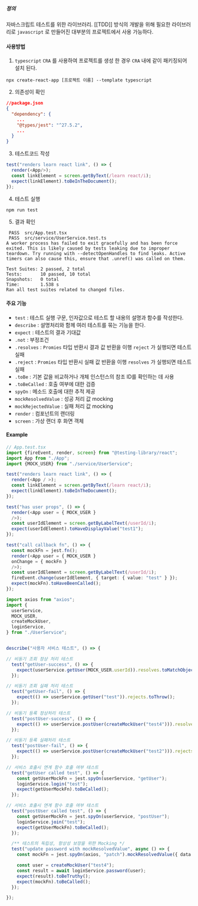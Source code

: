 ##### 정의

자바스크립트 테스트를 위한 라이브러리.
[[TDD]] 방식의 개발을 위해 필요한 라이브러리로 `javascript` 로 만들어진 대부분의 프로젝트에서 사용 가능하다.

#### 사용방법

1. `typescript` `CRA` 를 사용하여 프로젝트를 생성 한 경우 `CRA` 내에 같이 패키징되어 설치 된다.

```terminal
npx create-react-app [프로젝트 이름] --template typescript
```

2. 의존성이 확인

```json
//package.json
{
  "dependency": {
    ...
    "@types/jest": "^27.5.2",
    ...
  }
}
```

3. 테스트코드 작성

```javascript
test("renders learn react link", () => {
  render(<App/>);
  const linkElement = screen.getByText(/learn react/i);
  expect(linkElement).toBeInTheDocument();
});
```

4. 테스트 실행

```shell
npm run test
```

5. 결과 확인

```terminal
 PASS  src/App.test.tsx
 PASS  src/service/UserService.test.ts
A worker process has failed to exit gracefully and has been force exited. This is likely caused by tests leaking due to improper teardown. Try running with --detectOpenHandles to find leaks. Active timers can also cause this, ensure that .unref() was called on them.

Test Suites: 2 passed, 2 total
Tests:       10 passed, 10 total
Snapshots:   0 total
Time:        1.538 s
Ran all test suites related to changed files.
```

#### 주요 기능

[참조]: https://jestjs.io/docs/expect

* `test` : 테스트 실행 구문, 인자값으로 테스트 할 내용의 설명과 함수를 작성한다.
* `describe` : 설명처리와 함께 여러 테스트를 묶는 기능을 한다.
* `expect` : 테스트의 결과 기대값
* `.not` :  부정조건
* `.resolves` : `Promies` 타입 반환시 결과 값 반환을 이행 `reject` 가 실행되면 테스트 실패
* `.reject` :  `Promies` 타입 반환시 실패 값 반환을 이행 `resolves` 가 실행되면 테스트 실패
* `.toBe` : 기본 값을 비교하거나 개체 인스턴스의 참조 ID를 확인하는 데 사용
* `.toBeCalled` : 호출 여부에 대한 검증
* `spyOn` : 메소드 호출에 대한 추적 제공
* `mockResolvedValue` : 성공 처리 값 mocking
* `mockRejectedValue` : 실패 처리 값 mocking
* `render` : 컴포넌트의 랜더링
* `screen` : 가상 랜더 후 화면 객체

#### Example

```typescript
// App.test.tsx
import {fireEvent, render, screen} from "@testing-library/react";
import App from "./App";
import {MOCK_USER} from "./service/UserService";

test("renders learn react link", () => {
  render(<App / >);
  const linkElement = screen.getByText(/learn react/i);
  expect(linkElement).toBeInTheDocument();
});

test("has user props", () => {
  render(<App user = { MOCK_USER }
  />);
  const userIdElement = screen.getByLabelText(/userId/i);
  expect(userIdElement).toHaveDisplayValue("test1");
});

test("call callback fn", () => {
  const mockFn = jest.fn();
  render(<App user = { MOCK_USER }
  onChange = { mockFn }
  />);
  const userIdElement = screen.getByLabelText(/userId/i);
  fireEvent.change(userIdElement, { target: { value: "test" } });
  expect(mockFn).toHaveBeenCalled();
});
```

```typescript
import axios from "axios";
import {
  userService,
  MOCK_USER,
  createMockUser,
  loginService,
} from "./UserService";


describe("사용자 서비스 테스트", () => {

// 비동기 조회 정상 처리 테스트
  test("getUser-success", () => {
    expect(userService.getUser(MOCK_USER.userId)).resolves.toMatchObject(MOCK_USER);
  });

// 비동기 조회 실패 처리 테스트
  test("getUser-fail", () => {
    expect(() => userService.getUser("test")).rejects.toThrow();
  });

// 비동기 등록 정상처리 테스트
  test("postUser-success", () => {
    expect(() => userService.postUser(createMockUser("test4"))).resolves;
  });

// 비동기 등록 실패처리 테스트
  test("postUser-fail", () => {
    expect(() => userService.postUser(createMockUser("test2"))).rejects.toThrow();
  });

// 서비스 호출시 연계 함수 호출 여부 테스트
  test("getUser called test", () => {
    const getUserMockFn = jest.spyOn(userService, "getUser");
    loginService.login("test");
    expect(getUserMockFn).toBeCalled();
  });

// 서비스 호출시 연계 함수 호출 여부 테스트
  test("postUser called test", () => {
    const getUserMockFn = jest.spyOn(userService, "postUser");
    loginService.join("test");
    expect(getUserMockFn).toBeCalled();
  });

  /** 테스트의 독립성, 항상성 보장을 위한 Mocking */
  test("update password with mockResolvedValue", async () => {
    const mockFn = jest.spyOn(axios, "patch").mockResolvedValue({ data: { result: true } });

    const user = createMockUser("test4");
    const result = await loginService.password(user);
    expect(result).toBeTruthy();
    expect(mockFn).toBeCalled();
  });

});
```
